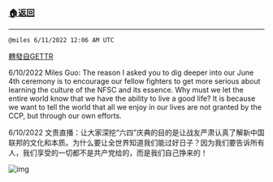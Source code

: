 ###  [:house:返回](README.md)
---


`@miles 6/11/2022 12:06 AM UTC`

[轉發自GETTR](https://gettr.com/post/p1dm84e4c08)

6/10/2022 Miles Guo: The reason I asked you to dig deeper into our June 4th ceremony is to encourage our fellow fighters to get more serious about learning the culture of the NFSC and its essence. Why must we let the entire world know that we have the ability to live a good life? It is because we want to tell the world that all we enjoy in our lives are not granted by the CCP, but through our own efforts.

6/10/2022 文贵直播：让大家深挖“六四”庆典的目的是让战友严肃认真了解新中国联邦的文化和本质。为什么要让全世界知道我们能过好日子？因为我们要告诉所有人，我们享受的一切都不是共产党给的，而是我们自己挣来的！


![img](https://media.gettr.com/group33/getter/2022/06/11/00/6bcef17e-db95-7feb-a140-f7f4f3f5d056/out.jpg)
